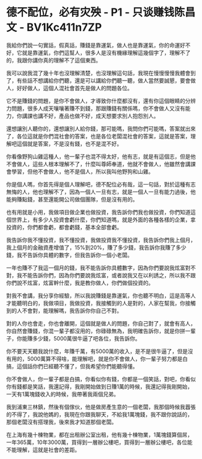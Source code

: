 # 德不配位，必有灾殃 - P1 - 只谈赚钱陈昌文 - BV1Kc411n7ZP

我給你們說一句實話，假真話，賺錢是靠運氣，做人也是靠運氣，你的命運好不好，它就是靠運氣，你們這幫人，很多人是沒有機緣理解這幾個字了，理解不了的，我跟你講你真的理解不了這個東西。

我可以說我混了幾十年也沒理解清楚，也沒理解這句話，我現在慢慢慢慢我體會到了，有些話不想講給你們聽，還是可以講給你們聽一聽，做人當然要誠懇，要會做人，好好做人，這個人混社會首先是做人的問題各位。

它不是賺錢的問題，是你不會做人，才導致你什麼都沒有，還有你這個眼睛的分辨力問題，很多人成天嚷嚷著賺不到錢，那跟賺錢有關係嗎，你不會做人又沒有能力，你講課也講不好，產品也做不好，成天想要求別人抱怨別人。

還想讓別人聽你的，還想讓別人給你錢，那可能嗎，我問你們可能嗎，答案就出來了，各位這就是你們混社會的答案，也是各位老闆混社會的答案，這就是答案，理解吧這個就是答案，不是沒有錢，也不是混不好。

你看像野狗山雞這種人，他一輩子也混不得太好，他有志，就是有這個志，但是他不會做人，這些人根本理解不了，什麼叫尊師奉道，他就不會做人，他雖然會講課會學習，但他不會做人，他不是個人，所以我叫他野狗和山雞。

你是個人嗎，你首先得是個人理解吧，德不配位必有哉，這一句話，對於這種有志無悔的人，他也理解不了，因為一個人一旦有志，就是一個人一旦有能力過後，他能夠賺點錢，甚至還能開公司做個團隊，但是沒有用的。

也有用就是小用，我做項目做企業也做投資，我告訴你們我也做投資，你們知道這個世界上，有多少人投資會虧什麼，你們知道嗎，就是外面的各種各樣的企業，拿投資的，你們都會虧，都會虧錢，基本全部會虧。

我告訴你我不懂投資，我不懂投資，我做投資我不懂投資，我告訴你們我上個月，我上個月的金融資產增值了，15%到20%，賺了多少錢，我告訴你我賺了多少錢，我不告訴你具體的數字，但我告訴你一個小老闆。

一年也賺不了我這一個月的錢，我不能告訴你具體數字，因為你們要說我炫富對不對，我不能告訴你們，因為你們要說我炫富，或者說我又在以利誘之，所以我不跟你們說不炫富，炫富幹什麼，我是教你做人，你們做個投資的。

對我不會講，我分享你經驗，所以我說賺錢是靠運氣，你也聽不明白，這是高等人才能聽明白的，我做項目，我做投資，我接觸到的人是對的，人家在幫我，你接觸到的人不會對，能理解嗎，我告訴你你自己不對。

對的人你也會走，你也會離開，這個就是做人的問題，你自己對了，就會有高人，你自然會賺錢，你混一輩子都沒用的，你碌碌無為，我明確告訴你，就是你拼一輩子，你能賺多少錢，5000萬很牛逼了吧各位，我告訴你。

你不要天天聽我說什麼，年賺千萬，有5000萬的收入，是不是很牛逼了，但是沒有用的，5000萬算不得啥，能理解吧，就是你不會做人，你一輩子努力都是白搞，這個話你們已經聽不懂了，但我希望你們能聽得懂。

你不會做人，你一輩子都是白搞，你看似你有錢，你都是一個笑話，對吧，你看似你有錢都是笑話，我還記得，我剛開始做到日賺1萬的時候，我還記得我剛開始，一天有1萬塊錢收入的時候，我帶著我兩個兄弟。

我到浦東三林鎮，然後有個傢伙，他是做房產生意的一個老闆，我那個時候我囂張的不得了，我說他媽的，我現在你跟我聊天，不給我1萬塊錢，我不跟你說話的，那個老闆沒有搭理我，後來我才知道那個老闆。

在上海有幾十棟物業，都在出租辦公室出租，他有幾十棟物業，1萬塊錢算個屌，一年365萬，10年3000萬，買得到一層辦公樓吧，買得到一層辦公樓吧，各位能不能理解，這就是社會的差距。


